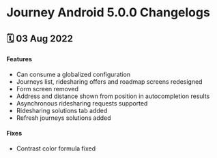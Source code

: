 # Journey Android 5.0.0 Changelogs

<h2>🗓 03 Aug 2022</h2>

#### Features
- Can consume a globalized configuration
- Journeys list, ridesharing offers and roadmap screens redesigned
- Form screen removed
- Address and distance shown from position in autocompletion results
- Asynchronous ridesharing requests supported
- Ridesharing solutions tab added
- Refresh journeys solutions added

#### Fixes
- Contrast color formula fixed
